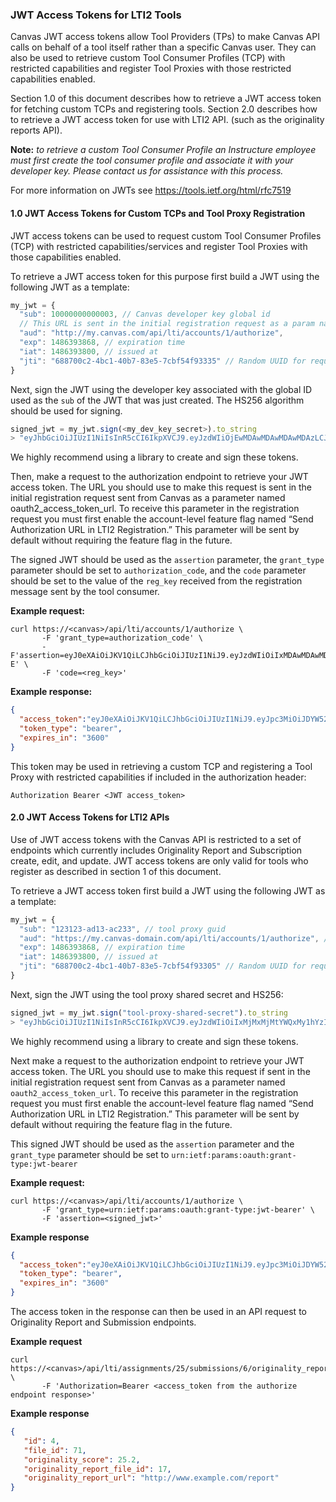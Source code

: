 ### JWT Access Tokens for LTI2 Tools
Canvas JWT access tokens allow Tool Providers (TPs) to make Canvas API calls on behalf of a tool itself rather than a specific Canvas user. They can also be used to retrieve custom Tool Consumer Profiles (TCP) with restricted capabilities and register Tool Proxies with those restricted capabilities enabled.

Section 1.0 of this document describes how to retrieve a JWT access token for fetching custom TCPs and registering tools. Section 2.0 describes how to retrieve a JWT access token for use with LTI2 API. (such as the originality reports API).

**Note:** _to retrieve a custom Tool Consumer Profile an Instructure employee must first create the tool consumer profile and associate it with your developer key. Please contact us for assistance with this process._

For more information on JWTs see https://tools.ietf.org/html/rfc7519

#### 1.0 JWT Access Tokens for Custom TCPs and Tool Proxy Registration
JWT access tokens can be used to request custom Tool Consumer Profiles (TCP) with restricted capabilities/services and register Tool Proxies with those capabilities enabled.

To retrieve a JWT access token for this purpose first build a JWT using the following JWT as a template:

```javascript
my_jwt = {
  "sub": 10000000000003, // Canvas developer key global id
  // This URL is sent in the initial registration request as a param named 'oauth2_access_token_url' if the "Send Authorization URL in LTI2 Registration" feature flag is enabled.
  "aud": "http://my.canvas.com/api/lti/accounts/1/authorize",
  "exp": 1486393868, // expiration time
  "iat": 1486393800, // issued at
  "jti": "688700c2-4bc1-40b7-83e5-7cbf54f93335" // Random UUID for request (must be unique for each request)
}
```

Next, sign the JWT using the developer key associated with the global ID used as the `sub` of the JWT that was just created. The HS256 algorithm should be used for signing.

```javascript
signed_jwt = my_jwt.sign(<my_dev_key_secret>).to_string
> "eyJhbGciOiJIUzI1NiIsInR5cCI6IkpXVCJ9.eyJzdWIiOjEwMDAwMDAwMDAwMDAzLCJhdWQiOiJodHRwOi8vbXkuY2FudmFzLmNvbS9hcGkvbHRpL2FjY291bnRzLzEvYXV0aG9yaXplIiwiZXhwIjoxNDg2MzkzODY4LCJJYXQiOjE0ODYzOTM4MDAsImp0aSI6IjY4ODcwMGMyLTRiYzEtNDBiNy04M2U1LTdjYmY1NGY5MzMzNSJ9.L0QxWtUIzEE8rpVHhPn5-K3MmadW46pMrnPPZ7CSJwg"
```

We highly recommend using a library to create and sign these tokens.

Then, make a request to the authorization endpoint to retrieve your JWT access token. The URL you should use to make this request is sent in the initial registration request sent from Canvas as a parameter named oauth2_access_token_url. To receive this parameter in the registration request you must first enable the account-level feature flag named “Send Authorization URL in LTI2 Registration.” This parameter will be sent by default without requiring the feature flag in the future.

The signed JWT should be used as the `assertion` parameter, the `grant_type` parameter should be set to `authorization_code`, and the `code` parameter should be set to the value of the `reg_key` received from the registration message sent by the tool consumer.

**Example request:**
```
curl https://<canvas>/api/lti/accounts/1/authorize \
       -F 'grant_type=authorization_code' \
       -F'assertion=eyJ0eXAiOiJKV1QiLCJhbGciOiJIUzI1NiJ9.eyJzdWIiOiIxMDAwMDAwMDAwMDAwMyIsImF1ZCI6Imh0dHA6Ly9jYW52YXMuZG9ja2VyL2FwaS9sdGkvYXV0aG9yaXplIiwiZXhwIjoxNDg5Njc0NTAyLCJpYXQiOjE0ODk2NzQ0NDIsImp0aSI6ImQ4MjA0NDBjLTI3YzMtNDg2YS1hZjM5LWQzZDQxOGI4ZDNkYSJ9.S3SxxsSKAKhT8ViHuCDBxp9fbzdYGKJEBftftJMX4-E' \
       -F 'code=<reg_key>'
```
**Example response:**
```json
{
  "access_token":"eyJ0eXAiOiJKV1QiLCJhbGciOiJIUzI1NiJ9.eyJpc3MiOiJDYW52YXMiLCJzdWIiOjEwMDAwMDAwMDAwMDAzLCJleHAiOjE0ODk2Nzc5NzcsImF1ZCI6ImNhbnZhcy5kb2NrZXIiLCJpYXQiOjE0ODk2NzQzNzcsIm5iZiI6MTQ4OTY3NDM0NywianRpIjoiMjI0OTQyNjAtMGE5Ni00NjhlLWFjZGYtMmIzOWYwNjI5NmE1IiwicmVnX2tleSI6IjkzNTllMGNkLTZhNjktNGNhOS05MWI2LTE2MmNmMDcxMWE1YiJ9.7nQ1g0-FpIMWn5kTWcf0M0D2zqENs_my-3iLuHUr5k0",
  "token_type": "bearer",
  "expires_in": "3600"
}

```
This token may be used in retrieving a custom TCP and registering a Tool Proxy with restricted capabilities if included in the authorization header:

```
Authorization Bearer <JWT access_token>
```

#### 2.0 JWT Access Tokens for LTI2 APIs
Use of JWT access tokens with the Canvas API is restricted to a set of endpoints which currently includes Originality Report and Subscription create, edit, and update. JWT access tokens are only valid for tools who register as described in section 1 of this document.

To retrieve a JWT access token first build a JWT using the following JWT as a template:

```javascript
my_jwt = {
  "sub": "123123-ad13-ac233", // tool proxy guid
  "aud": "https://my.canvas-domain.com/api/lti/accounts/1/authorize", // authorization URL used for authorization request
  "exp": 1486393868, // expiration time
  "iat": 1486393800, // issued at
  "jti": "688700c2-4bc1-40b7-83e5-7cbf54f93305" // Random UUID for request
}
```

Next, sign the JWT using the tool proxy shared secret and HS256:
```javascript
signed_jwt = my_jwt.sign("tool-proxy-shared-secret").to_string
> "eyJhbGciOiJIUzI1NiIsInR5cCI6IkpXVCJ9.eyJzdWIiOiIxMjMxMjMtYWQxMy1hYzIzMyIsImF1ZCI6Imh0dHBzOi8vbXkuY2FudmFzLWRvbWFpbi5jb20vYXBpL2x0aS9hY2NvdW50cy8xL2F1dGhvcml6ZSIsImV4cCI6MTQ4NjM5Mzg2OCwiaWF0IjoxNDg2MzkzODAwLCJqdGkiOiI2ODg3MDBjMi00YmMxLTQwYjctODNlNS03Y2JmNTRmOTMzMDUifQ.IJ4ROoH8GxwWr_a-YNSvWGd3NeYLg0q9fOZCCLUaa4Q"
```

We highly recommend using a library to create and sign these tokens.

Next make a request to the authorization endpoint to retrieve your JWT access token. The URL you should use to make this request if sent in the initial registration request sent from Canvas as a parameter named `oauth2_access_token_url`. To receive this parameter in the registration request you must first enable the account-level feature flag named “Send Authorization URL in LTI2 Registration.” This parameter will be sent by default without requiring the feature flag in the future.


This signed JWT should be used as the `assertion` parameter and the `grant_type` parameter  should be set to `urn:ietf:params:oauth:grant-type:jwt-bearer`

**Example request:**
```
curl https://<canvas>/api/lti/accounts/1/authorize \
       -F 'grant_type=urn:ietf:params:oauth:grant-type:jwt-bearer' \
       -F 'assertion=<signed_jwt>'
```

**Example response**
```json
{
  "access_token":"eyJ0eXAiOiJKV1QiLCJhbGciOiJIUzI1NiJ9.eyJpc3MiOiJDYW52YXMiLCJzdWIiOiIxMjMxMjMtYWQxMy1hYzIzMyIsImV4cCI6MTQ4NjM5ODQwMiwiYXVkIjoibXkuY2FudmFzLWRvbWFpbi5jb20iLCJpYXQiOjE0ODYzOTQ4MDIsIm5iZiI6MTQ4NjM5NDc3MiwianRpIjoiYTMwMGFmMWMtOTliOS00MDk4LThhZTQtNzE5MDlhNDVkZjYyIn0.qcpgVNVcThwwMMWVarflUPYbyIH70-yvClbPkjbAADs",
  "token_type": "bearer",
  "expires_in": "3600"
}
```
The access token in the response can then be used in an API request to Originality Report and Submission endpoints.

**Example request**
```
curl https://<canvas>/api/lti/assignments/25/submissions/6/originality_report/71 \
       -F 'Authorization=Bearer <access_token from the authorize endpoint response>'
```

**Example response**
```json
{
   "id": 4,
   "file_id": 71,
   "originality_score": 25.2,
   "originality_report_file_id": 17,
   "originality_report_url": "http://www.example.com/report"
}
```

